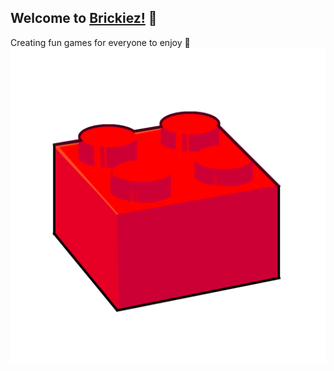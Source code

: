 ## Welcome to [Brickiez!]("https://brickiez.lol") 👋
Creating fun games for everyone to enjoy 🎈
<img src="https://github.com/brickiez/brickiez/blob/main/logo.png?raw=true">
